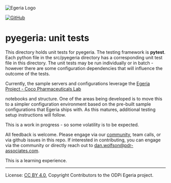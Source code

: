 <!-- Copyright Contributors to the ODPi Egeria project. -->

![Egeria Logo](https://github.com/odpi/egeria/blob/master/assets/img/ODPi_Egeria_Logo_color.png?raw=true)

[![GitHub](https://img.shields.io/github/license/odpi/egeria)](LICENSE)


# pyegeria: unit tests

This directory holds unit tests for pyegeria. The testing framework is **pytest**.
Each python file in the src/pyegeria directory has a corresponding unit test file in this directory.
The unit tests may be run individually or in batch - however there are some configuration 
dependencies that will influence the outcome of the tests. 

Currently, the sample servers and configurations leverage the [Egeria Project - Coco Pharmaceuticals Lab](https://egeria-project.org/education/egeria-dojo/running-egeria/coco-labs-environment)

notebooks and structure. One of the areas being developed is to move this to a simpler
configuration environment based on the pre-built sample configurations that Egeria ships with.
As this matures, additional testing setup instructions will follow.


This is a work in progress - so some volatility is to be expected.

All feedback is welcome. Please engage via our [community](http://egeria-project.org/guides/community/), 
team calls, or via github issues in this repo. If interested in contributing,
you can engage via the community or directly reach out to
[dan.wolfson\@pdr-associates.com](mailto:dan.wolfson@pdr-associates.com?subject=pyegeria).

This is a learning experience.



----
License: [CC BY 4.0](https://creativecommons.org/licenses/by/4.0/),
Copyright Contributors to the ODPi Egeria project.